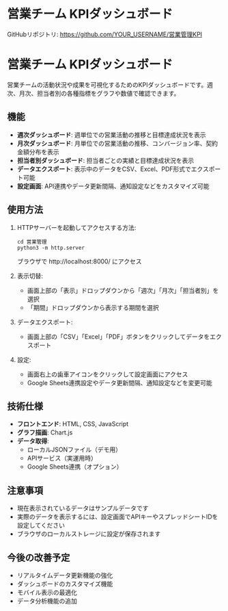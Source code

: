 # 営業チーム KPIダッシュボード

GitHubリポジトリ: https://github.com/YOUR_USERNAME/営業管理KPI

# 営業チーム KPIダッシュボード

営業チームの活動状況や成果を可視化するためのKPIダッシュボードです。週次、月次、担当者別の各種指標をグラフや数値で確認できます。

## 機能

- **週次ダッシュボード**: 週単位での営業活動の推移と目標達成状況を表示
- **月次ダッシュボード**: 月単位での営業活動の推移、コンバージョン率、契約金額分布を表示
- **担当者別ダッシュボード**: 担当者ごとの実績と目標達成状況を表示
- **データエクスポート**: 表示中のデータをCSV、Excel、PDF形式でエクスポート可能
- **設定画面**: API連携やデータ更新間隔、通知設定などをカスタマイズ可能

## 使用方法

1. HTTPサーバーを起動してアクセスする方法:
   ```
   cd 営業管理
   python3 -m http.server
   ```
   ブラウザで http://localhost:8000/ にアクセス

2. 表示切替:
   - 画面上部の「表示」ドロップダウンから「週次」「月次」「担当者別」を選択
   - 「期間」ドロップダウンから表示する期間を選択

3. データエクスポート:
   - 画面上部の「CSV」「Excel」「PDF」ボタンをクリックしてデータをエクスポート

4. 設定:
   - 画面右上の歯車アイコンをクリックして設定画面にアクセス
   - Google Sheets連携設定やデータ更新間隔、通知設定などを変更可能

## 技術仕様

- **フロントエンド**: HTML, CSS, JavaScript
- **グラフ描画**: Chart.js
- **データ取得**: 
  - ローカルJSONファイル（デモ用）
  - APIサービス（実運用時）
  - Google Sheets連携（オプション）

## 注意事項

- 現在表示されているデータはサンプルデータです
- 実際のデータを表示するには、設定画面でAPIキーやスプレッドシートIDを設定してください
- ブラウザのローカルストレージに設定が保存されます

## 今後の改善予定

- リアルタイムデータ更新機能の強化
- ダッシュボードのカスタマイズ機能
- モバイル表示の最適化
- データ分析機能の追加 